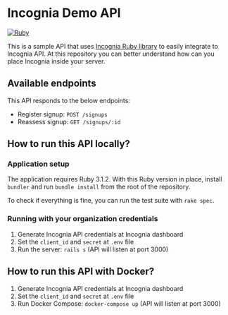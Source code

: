 # Incognia Demo API

[![Ruby](https://github.com/inloco/incognia-demo-api/actions/workflows/ci.yml/badge.svg)](https://github.com/inloco/incognia-demo-api/actions/workflows/ci.yml)

This is a sample API that uses [Incognia Ruby library](https://github.com/inloco/incognia-ruby) to easily integrate to Incognia API.
At this repository you can better understand how can you place Incognia inside your server.

## Available endpoints

This API responds to the below endpoints:

* Register signup: `POST /signups`
* Reassess signup: `GET /signups/:id`

## How to run this API locally?

### Application setup

The application requires Ruby 3.1.2. With this Ruby version in place, install `bundler` and run `bundle install` from the root of the repository.

To check if everything is fine, you can run the test suite with `rake spec`.

### Running with your organization credentials

1. Generate Incognia API credentials at Incognia dashboard
2. Set the `client_id` and `secret` at `.env` file
3. Run the server: `rails s` (API will listen at port 3000)

## How to run this API with Docker?

1. Generate Incognia API credentials at Incognia dashboard
2. Set the `client_id` and `secret` at `.env` file
3. Run Docker Compose: `docker-compose up` (API will listen at port 3000)

